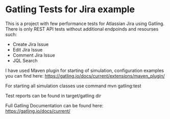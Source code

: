 # Gatling Tests for Jira example
This is a project with few performance tests for Atlassian Jira using Gatling.
There is only REST API tests without additional endpoinds and resourses such:
* Create Jira Issue
* Edit Jira Issue
* Comment Jira Issue
* JQL Search

I have used Maven plugin for starting of simulation, configuration examples you can find here: https://gatling.io/docs/current/extensions/maven_plugin/

For starting all simulation classes use command
mvn gatling:test

Test reports can be found in target/gatling dir

Full Gatling Documentation can be found here: https://gatling.io/docs/current/